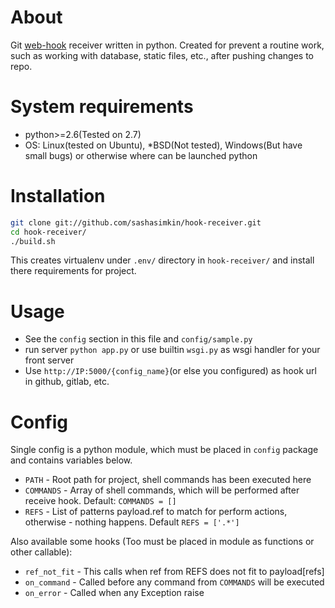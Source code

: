 About
===
Git [web-hook](https://help.github.com/articles/post-receive-hooks) receiver written in python.
Created for prevent a routine work, such as working with database, static files, etc., after pushing changes to repo.

System requirements
===
* python>=2.6(Tested on 2.7)
* OS: Linux(tested on Ubuntu), *BSD(Not tested), Windows(But have small bugs) or otherwise where can be launched python

Installation
===
```bash
git clone git://github.com/sashasimkin/hook-receiver.git
cd hook-receiver/
./build.sh
```
This creates virtualenv under `.env/` directory in `hook-receiver/` and install there requirements for project.

Usage
===
* See the `config` section in this file and `config/sample.py`
* run server `python app.py` or use builtin `wsgi.py` as wsgi handler for your front server
* Use `http://IP:5000/{config_name}`(or else you configured) as hook url in github, gitlab, etc.

Config
===
Single config is a python module, which must be placed in `config` package and contains variables below.

* `PATH` - Root path for project, shell commands has been executed here
* `COMMANDS` - Array of shell commands, which will be performed after receive hook. Default: `COMMANDS = []`
* `REFS` - List of patterns payload.ref to match for perform actions, otherwise - nothing happens. Default `REFS = ['.*']`

Also available some hooks (Too must be placed in module as functions or other callable):

* `ref_not_fit` - This calls when ref from REFS does not fit to payload[refs]
* `on_command` - Called before any command from `COMMANDS` will be executed
* `on_error` - Called when any Exception raise
